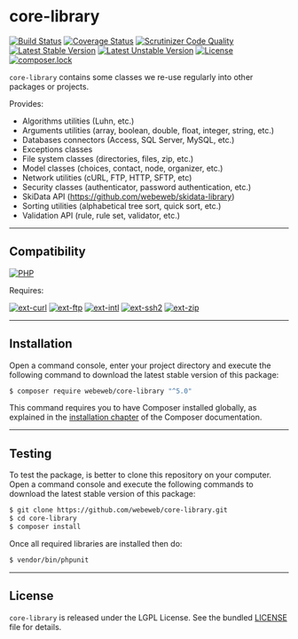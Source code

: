 core-library
============

[![Build Status](https://travis-ci.org/webeweb/core-library.svg?branch=master)](https://travis-ci.org/webeweb/core-library)
[![Coverage Status](https://coveralls.io/repos/github/webeweb/core-library/badge.svg?branch=master)](https://coveralls.io/github/webeweb/core-library?branch=master)
[![Scrutinizer Code Quality](https://scrutinizer-ci.com/g/webeweb/core-library/badges/quality-score.png?b=master)](https://scrutinizer-ci.com/g/webeweb/core-library/?branch=master)
[![Latest Stable Version](https://poser.pugx.org/webeweb/core-library/v/stable)](https://packagist.org/packages/webeweb/core-library)
[![Latest Unstable Version](https://poser.pugx.org/webeweb/core-library/v/unstable)](https://packagist.org/packages/webeweb/core-library)
[![License](https://poser.pugx.org/webeweb/core-library/license)](https://packagist.org/packages/webeweb/core-library)
[![composer.lock](https://poser.pugx.org/webeweb/core-library/composerlock)](https://packagist.org/packages/webeweb/core-library)

`core-library` contains some classes we re-use regularly into other packages or
projects.

Provides:

- Algorithms utilities (Luhn, etc.)
- Arguments utilities (array, boolean, double, float, integer, string, etc.)
- Databases connectors (Access, SQL Server, MySQL, etc.)
- Exceptions classes
- File system classes (directories, files, zip, etc.)
- Model classes (choices, contact, node, organizer, etc.)
- Network utilities (cURL, FTP, HTTP, SFTP, etc)
- Security classes (authenticator, password authentication, etc.)
- SkiData API (https://github.com/webeweb/skidata-library)
- Sorting utilities (alphabetical tree sort, quick sort, etc.)
- Validation API (rule, rule set, validator, etc.)

---

## Compatibility

[![PHP](https://img.shields.io/badge/PHP-%5E5.6%7C%5E7.0-blue.svg)](http://php.net)

Requires:

[![ext-curl](https://img.shields.io/badge/PHP-ext--curl-blue.svg)](http://php.net/manual/en/book.curl.php)
[![ext-ftp](https://img.shields.io/badge/PHP-ext--ftp-blue.svg)](http://php.net/manual/en/book.ftp.php)
[![ext-intl](https://img.shields.io/badge/PHP-ext--intl-blue.svg)](http://php.net/manual/en/book.intl.php)
[![ext-ssh2](https://img.shields.io/badge/PHP-ext--ssh2-blue.svg)](http://php.net/manual/en/book.ssh2.php)
[![ext-zip](https://img.shields.io/badge/PHP-ext--zip-blue.svg)](http://php.net/manual/en/book.zip.php)

---

## Installation

Open a command console, enter your project directory and execute the following
command to download the latest stable version of this package:

```bash
$ composer require webeweb/core-library "^5.0"
```

This command requires you to have Composer installed globally, as explained in
the [installation chapter](https://getcomposer.org/doc/00-intro.md) of the
Composer documentation.

---

## Testing

To test the package, is better to clone this repository on your computer.
Open a command console and execute the following commands to download the latest
stable version of this package:

```bash
$ git clone https://github.com/webeweb/core-library.git
$ cd core-library
$ composer install
```

Once all required libraries are installed then do:

```bash
$ vendor/bin/phpunit
```

---

## License

`core-library` is released under the LGPL License. See the bundled [LICENSE](LICENSE)
file for details.

